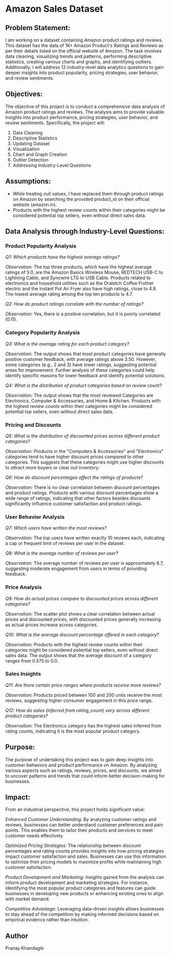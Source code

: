 # Amazon Sales Dataset

## Problem Statement:
I am working on a dataset containing Amazon product ratings and reviews. This dataset has the data of 1K+ Amazon Product's Ratings and Reviews as per their details listed on the official website of Amazon. The task involves data cleaning, visualizing trends and patterns, performing descriptive statistics, creating various charts and graphs, and identifying outliers. Additionally, I will address 12 industry-level data analytics questions to gain deeper insights into product popularity, pricing strategies, user behavior, and review sentiments.

## Objectives:
The objective of this project is to conduct a comprehensive data analysis of Amazon product ratings and reviews. The analysis aims to provide valuable insights into product performance, pricing strategies, user behavior, and review sentiments. Specifically, the project will:
1. Data Cleaning
2. Descriptive Statistics
3. Updating Dataset
4. Visualization
5. Chart and Graph Creation
6. Outlier Detection
7. Addressing Industry-Level Questions

## Assumptions:
- While treating null values, I have replaced them through product ratings on Amazon by searching the provided product_id on their official website (amazon.in).
- Products with the highest review counts within their categories might be considered potential top sellers, even without direct sales data.

## Data Analysis through Industry-Level Questions:

### Product Popularity Analysis

*Q1: Which products have the highest average ratings?*

*Observation:* The top three products, which have the highest average ratings of 5.0, are the Amazon Basics Wireless Mouse, REDTECH USB-C to Lightning Cable, and Syncwire LTG to USB Cable. Products related to electronics and household utilities such as the Oraletch Coffee Frother electric and the Instant Pot Air Fryer also have high ratings, close to 4.8. The lowest average rating among the top ten products is 4.7.

*Q2: How do product ratings correlate with the number of ratings?*

*Observation:* Yes, there is a positive correlation, but it is poorly correlated (0.11).

### Category Popularity Analysis

*Q3: What is the average rating for each product category?*

*Observation:* The output shows that most product categories have generally positive customer feedback, with average ratings above 3.50. However, some categories (e.g., 2 and 3) have lower ratings, suggesting potential areas for improvement. Further analysis of these categories could help identify specific reasons for lower feedback and identify potential solutions.

*Q4: What is the distribution of product categories based on review count?*

*Observation:* The output shows that the most reviewed Categories are Electronics, Computer & Accessories, and Home & Kitchen. Products with the highest review counts within their categories might be considered potential top sellers, even without direct sales data.

### Pricing and Discounts

*Q5: What is the distribution of discounted prices across different product categories?*

*Observation:* Products in the "Computers & Accessories" and "Electronics" categories tend to have higher discount prices compared to other categories. This suggests that these categories might use higher discounts to attract more buyers or clear out inventory.

*Q6: How do discount percentages affect the ratings of products?*

*Observation:* There is no clear correlation between discount percentages and product ratings. Products with various discount percentages show a wide range of ratings, indicating that other factors besides discounts significantly influence customer satisfaction and product ratings.

### User Behavior Analysis

*Q7: Which users have written the most reviews?*

*Observation:* The top users have written exactly 10 reviews each, indicating a cap or frequent limit of reviews per user in the dataset.

*Q8: What is the average number of reviews per user?*

*Observation:* The average number of reviews per user is approximately 6.7, suggesting moderate engagement from users in terms of providing feedback.

### Price Analysis

*Q9: How do actual prices compare to discounted prices across different categories?*

*Observation:* The scatter plot shows a clear correlation between actual prices and discounted prices, with discounted prices generally increasing as actual prices increase across categories.

*Q10: What is the average discount percentage offered in each category?*

*Observation:* Products with the highest review counts within their categories might be considered potential top sellers, even without direct sales data. The output shows that the average discount of a category ranges from 0.575 to 0.0.

### Sales Insights

*Q11: Are there certain price ranges where products receive more reviews?*

*Observation:* Products priced between 100 and 200 units receive the most reviews, suggesting higher consumer engagement in this price range.

*Q12: How do sales (inferred from rating_count) vary across different product categories?*

*Observation:* The Electronics category has the highest sales inferred from rating counts, indicating it is the most popular product category.

## Purpose:
The purpose of undertaking this project was to gain deep insights into customer behaviors and product performance on Amazon. By analyzing various aspects such as ratings, reviews, prices, and discounts, we aimed to uncover patterns and trends that could inform better decision-making for businesses.

## Impact:
From an industrial perspective, this project holds significant value:

*Enhanced Customer Understanding:* By analyzing customer ratings and reviews, businesses can better understand customer preferences and pain points. This enables them to tailor their products and services to meet customer needs effectively.

*Optimized Pricing Strategies:* The relationship between discount percentages and rating counts provides insights into how pricing strategies impact customer satisfaction and sales. Businesses can use this information to optimize their pricing models to maximize profits while maintaining high customer satisfaction.

*Product Development and Marketing:* Insights gained from the analysis can inform product development and marketing strategies. For instance, identifying the most popular product categories and features can guide businesses in developing new products or enhancing existing ones to align with market demand.

*Competitive Advantage:* Leveraging data-driven insights allows businesses to stay ahead of the competition by making informed decisions based on empirical evidence rather than intuition.

## Author
Pranay Khandagle
